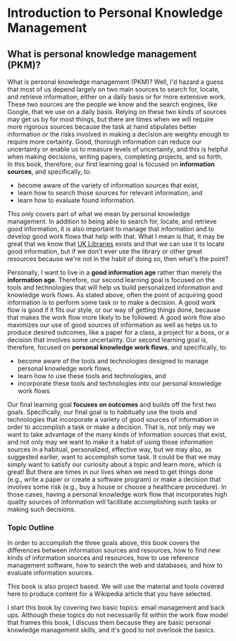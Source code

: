 # Introduction to Personal Knowledge Management

## What is personal knowledge management (PKM)?

What is personal knowledge management (PKM)?
Well, I'd hazard a guess that most of us depend
largely on two main sources to search for, locate, and retrieve information,
either on a daily basis or for more extensive work.
These two sources are the people we know and the search engines,
like Google, that we use on a daily basis.
Relying on these two kinds of sources may get us by for most things,
but there are times when we will require more rigorous sources
because the task at hand stipulates better information or
the risks involved in making a decision
are weighty enough to require more certainty.
Good, thorough information can reduce our uncertainty or
enable us to measure levels of uncertainty, and
this is helpful when making decisions, writing papers, completing projects,
and so forth.
In this book, therefore, our first
learning goal is focused on **information sources**, and
specifically, to:

- become aware of the variety of information sources that exist,
- learn how to search those sources for relevant information, and
- learn how to evaluate found information.

This only covers part of what we mean by personal knowledge management.
In addition to being able to search for, locate, and retrieve good information,
it is also important to manage that information and
to develop good work flows that help with that.
What I mean is that,
it may be great that we know that
[UK Libraries][uklibraries]
exists and that we can use it to locate good information, but
if we don't ever use the library or other great resources
because we're not in the habit of doing so,
then what's the point?

Personally, I want to live in a **good information age** 
rather than merely the **information age**.
Therefore, our second learning goal is focused
on the tools and technologies that will help us
build personalized information and knowledge work flows.
As stated above,
often the point of acquiring good information is
to perform some task or to make a decision.
A good work flow is good if it fits our style,
or our way of getting things done,
because that makes the work flow more likely to be followed.
A good work flow also maximizes our use of good sources of
information as well as helps us to produce desired outcomes,
like a paper for a class, a project for a boss, or
a decision that involves some uncertainty.
Our second learning goal is, therefore,
focused on **personal knowledge work flows**,
and specifically, to: 

- become aware of the tools and technologies designed to manage personal
  knowledge work flows,
- learn how to use these tools and technologies, and
- incorporate these tools and technologies into our personal knowledge work
  flows

Our final learning goal **focuses on outcomes** and
builds off the first two goals.
Specifically, our final goal is to habitually use
the tools and technologies that incorporate
a variety of good sources of information
in order to accomplish a task or make a decision.
That is, not only may we want to take advantage
of the many kinds of information sources that exist, and
not only may we want to make
it a habit of using those information sources
in a habitual, personalized, effective way, but
we may also, as suggested earlier,
want to accomplish some task.
It could be that we may simply want to
satisfy our curiosity about a topic and learn more,
which is great!
But there are times in our lives when we need to get things done
(e.g., write a paper or create a software program) or
make a decision that involves some risk
(e.g., buy a house or choose a healthcare procedure).
In those cases, having a personal knowledge work flow that
incorporates high quality sources of information
will facilitate accomplishing such tasks or making such decisions.

### Topic Outline

In order to accomplish the three goals above,
this book covers the differences between
information sources and resources,
how to find new kinds of information sources and resources,
how to use reference management software,
how to search the web and databases,
and how to evaluate information sources.

This book is also project based.
We will use the material and tools covered here
to produce content for a Wikipedia article
that you have selected.

I start this book by covering two basic topics:
email management and back ups.
Although these topics do not necessarily fit within
the work flow model that frames this book,
I discuss them because they are
basic personal knowledge management skills, and
it's good to not overlook the basics.

[uklibraries]:https://libraries.uky.edu/
